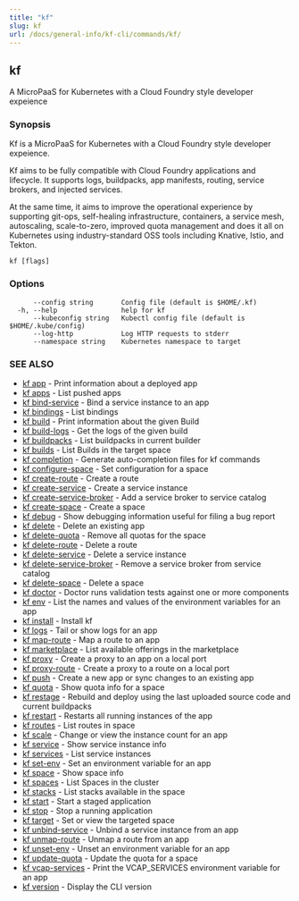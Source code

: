 ```yaml
---
title: "kf"
slug: kf
url: /docs/general-info/kf-cli/commands/kf/
---
```

## kf

A MicroPaaS for Kubernetes with a Cloud Foundry style developer expeience

### Synopsis

Kf is a MicroPaaS for Kubernetes with a Cloud Foundry style developer expeience.

 Kf aims to be fully compatible with Cloud Foundry applications and lifecycle. It supports logs, buildpacks, app manifests, routing, service brokers, and injected services.

 At the same time, it aims to improve the operational experience by supporting git-ops, self-healing infrastructure, containers, a service mesh, autoscaling, scale-to-zero, improved quota management and does it all on Kubernetes using industry-standard OSS tools including Knative, Istio, and Tekton.

```
kf [flags]
```

### Options

```
      --config string       Config file (default is $HOME/.kf)
  -h, --help                help for kf
      --kubeconfig string   Kubectl config file (default is $HOME/.kube/config)
      --log-http            Log HTTP requests to stderr
      --namespace string    Kubernetes namespace to target
```

### SEE ALSO

* [kf app](/docs/general-info/kf-cli/commands/kf-app/)	 - Print information about a deployed app
* [kf apps](/docs/general-info/kf-cli/commands/kf-apps/)	 - List pushed apps
* [kf bind-service](/docs/general-info/kf-cli/commands/kf-bind-service/)	 - Bind a service instance to an app
* [kf bindings](/docs/general-info/kf-cli/commands/kf-bindings/)	 - List bindings
* [kf build](/docs/general-info/kf-cli/commands/kf-build/)	 - Print information about the given Build
* [kf build-logs](/docs/general-info/kf-cli/commands/kf-build-logs/)	 - Get the logs of the given build
* [kf buildpacks](/docs/general-info/kf-cli/commands/kf-buildpacks/)	 - List buildpacks in current builder
* [kf builds](/docs/general-info/kf-cli/commands/kf-builds/)	 - List Builds in the target space
* [kf completion](/docs/general-info/kf-cli/commands/kf-completion/)	 - Generate auto-completion files for kf commands
* [kf configure-space](/docs/general-info/kf-cli/commands/kf-configure-space/)	 - Set configuration for a space
* [kf create-route](/docs/general-info/kf-cli/commands/kf-create-route/)	 - Create a route
* [kf create-service](/docs/general-info/kf-cli/commands/kf-create-service/)	 - Create a service instance
* [kf create-service-broker](/docs/general-info/kf-cli/commands/kf-create-service-broker/)	 - Add a service broker to service catalog
* [kf create-space](/docs/general-info/kf-cli/commands/kf-create-space/)	 - Create a space
* [kf debug](/docs/general-info/kf-cli/commands/kf-debug/)	 - Show debugging information useful for filing a bug report
* [kf delete](/docs/general-info/kf-cli/commands/kf-delete/)	 - Delete an existing app
* [kf delete-quota](/docs/general-info/kf-cli/commands/kf-delete-quota/)	 - Remove all quotas for the space
* [kf delete-route](/docs/general-info/kf-cli/commands/kf-delete-route/)	 - Delete a route
* [kf delete-service](/docs/general-info/kf-cli/commands/kf-delete-service/)	 - Delete a service instance
* [kf delete-service-broker](/docs/general-info/kf-cli/commands/kf-delete-service-broker/)	 - Remove a service broker from service catalog
* [kf delete-space](/docs/general-info/kf-cli/commands/kf-delete-space/)	 - Delete a space
* [kf doctor](/docs/general-info/kf-cli/commands/kf-doctor/)	 - Doctor runs validation tests against one or more components
* [kf env](/docs/general-info/kf-cli/commands/kf-env/)	 - List the names and values of the environment variables for an app
* [kf install](/docs/general-info/kf-cli/commands/kf-install/)	 - Install kf
* [kf logs](/docs/general-info/kf-cli/commands/kf-logs/)	 - Tail or show logs for an app
* [kf map-route](/docs/general-info/kf-cli/commands/kf-map-route/)	 - Map a route to an app
* [kf marketplace](/docs/general-info/kf-cli/commands/kf-marketplace/)	 - List available offerings in the marketplace
* [kf proxy](/docs/general-info/kf-cli/commands/kf-proxy/)	 - Create a proxy to an app on a local port
* [kf proxy-route](/docs/general-info/kf-cli/commands/kf-proxy-route/)	 - Create a proxy to a route on a local port
* [kf push](/docs/general-info/kf-cli/commands/kf-push/)	 - Create a new app or sync changes to an existing app
* [kf quota](/docs/general-info/kf-cli/commands/kf-quota/)	 - Show quota info for a space
* [kf restage](/docs/general-info/kf-cli/commands/kf-restage/)	 - Rebuild and deploy using the last uploaded source code and current buildpacks
* [kf restart](/docs/general-info/kf-cli/commands/kf-restart/)	 - Restarts all running instances of the app
* [kf routes](/docs/general-info/kf-cli/commands/kf-routes/)	 - List routes in space
* [kf scale](/docs/general-info/kf-cli/commands/kf-scale/)	 - Change or view the instance count for an app
* [kf service](/docs/general-info/kf-cli/commands/kf-service/)	 - Show service instance info
* [kf services](/docs/general-info/kf-cli/commands/kf-services/)	 - List service instances
* [kf set-env](/docs/general-info/kf-cli/commands/kf-set-env/)	 - Set an environment variable for an app
* [kf space](/docs/general-info/kf-cli/commands/kf-space/)	 - Show space info
* [kf spaces](/docs/general-info/kf-cli/commands/kf-spaces/)	 - List Spaces in the cluster
* [kf stacks](/docs/general-info/kf-cli/commands/kf-stacks/)	 - List stacks available in the space
* [kf start](/docs/general-info/kf-cli/commands/kf-start/)	 - Start a staged application
* [kf stop](/docs/general-info/kf-cli/commands/kf-stop/)	 - Stop a running application
* [kf target](/docs/general-info/kf-cli/commands/kf-target/)	 - Set or view the targeted space
* [kf unbind-service](/docs/general-info/kf-cli/commands/kf-unbind-service/)	 - Unbind a service instance from an app
* [kf unmap-route](/docs/general-info/kf-cli/commands/kf-unmap-route/)	 - Unmap a route from an app
* [kf unset-env](/docs/general-info/kf-cli/commands/kf-unset-env/)	 - Unset an environment variable for an app
* [kf update-quota](/docs/general-info/kf-cli/commands/kf-update-quota/)	 - Update the quota for a space
* [kf vcap-services](/docs/general-info/kf-cli/commands/kf-vcap-services/)	 - Print the VCAP_SERVICES environment variable for an app
* [kf version](/docs/general-info/kf-cli/commands/kf-version/)	 - Display the CLI version

